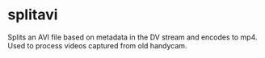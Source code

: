 # splitavi
Splits an AVI file based on metadata in the DV stream and encodes to mp4. Used to process videos captured from old handycam.
